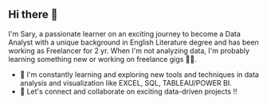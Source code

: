 ## Hi there 👋
I'm Sary, a passionate learner on an exciting journey to become a Data Analyst with a unique background in English Literature degree and has been working as Freelancer for 2 yr. When I'm not analyzing data, I'm probably learning something new or working on freelance gigs 🤷‍♀️.

- 🌱 I'm constantly learning and exploring new tools and techniques in data analysis and visualization like EXCEL, SQL, TABLEAU/POWER BI.
- 👯 Let's connect and collaborate on exciting data-driven projects !!


<!--
**Sary332/Sary332** is a ✨ _special_ ✨ repository because its `README.md` (this file) appears on your GitHub profile.

Here are some ideas to get you started:

- 🔭 I’m currently working on ...
- 🌱 I’m currently learning ...
- 👯 I’m looking to collaborate on ...
- 🤔 I’m looking for help with ...
- 💬 Ask me about ...
- 📫 How to reach me: ...
- 😄 Pronouns: ...
- ⚡ Fun fact: ...
-->
